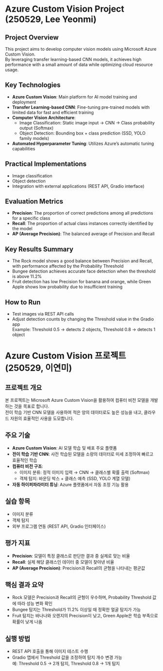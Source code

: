 # Azure Custom Vision Project (250529, Lee Yeonmi)

## Project Overview
This project aims to develop computer vision models using Microsoft Azure Custom Vision.  
By leveraging transfer learning-based CNN models, it achieves high performance with a small amount of data while optimizing cloud resource usage.

## Key Technologies
- **Azure Custom Vision**: Main platform for AI model training and deployment  
- **Transfer Learning-based CNN**: Fine-tuning pre-trained models with limited data for fast and efficient training  
- **Computer Vision Architecture**:  
  - Image Classification: Static image input → CNN → Class probability output (Softmax)  
  - Object Detection: Bounding box + class prediction (SSD, YOLO family models)  
- **Automated Hyperparameter Tuning**: Utilizes Azure’s automatic tuning capabilities

## Practical Implementations
- Image classification  
- Object detection  
- Integration with external applications (REST API, Gradio interface)

## Evaluation Metrics
- **Precision**: The proportion of correct predictions among all predictions for a specific class  
- **Recall**: The proportion of actual class instances correctly identified by the model  
- **AP (Average Precision)**: The balanced average of Precision and Recall

## Key Results Summary
- The Rock model shows a good balance between Precision and Recall, with performance affected by the Probability Threshold  
- Bungee detection achieves accurate face detection when the threshold is above 11.2%  
- Fruit detection has low Precision for banana and orange, while Green Apple shows low probability due to insufficient training

## How to Run
- Test images via REST API calls  
- Adjust detection counts by changing the Threshold value in the Gradio app  
  Example: Threshold 0.5 → detects 2 objects, Threshold 0.8 → detects 1 object



# Azure Custom Vision 프로젝트 (250529, 이연미)

## 프로젝트 개요
본 프로젝트는 Microsoft Azure Custom Vision을 활용하여 컴퓨터 비전 모델을 개발하는 것을 목표로 합니다.  
전이 학습 기반 CNN 모델을 사용하여 적은 양의 데이터로도 높은 성능을 내고, 클라우드 자원의 효율적인 사용을 도모합니다.

## 주요 기술
- **Azure Custom Vision**: AI 모델 학습 및 배포 주요 플랫폼  
- **전이 학습 기반 CNN**: 사전 학습된 모델을 소량의 데이터로 미세 조정하여 빠르고 효율적인 학습  
- **컴퓨터 비전 구조**:  
  - 이미지 분류: 정적 이미지 입력 → CNN → 클래스별 확률 출력 (Softmax)  
  - 객체 탐지: 바운딩 박스 + 클래스 예측 (SSD, YOLO 계열 모델)  
- **자동 하이퍼파라미터 튜닝**: Azure 플랫폼에서 자동 조정 기능 활용

## 실습 항목
- 이미지 분류  
- 객체 탐지  
- 외부 프로그램 연동 (REST API, Gradio 인터페이스)

## 평가 지표
- **Precision**: 모델이 특정 클래스로 판단한 결과 중 실제로 맞는 비율  
- **Recall**: 실제 해당 클래스인 데이터 중 모델이 찾아낸 비율  
- **AP (Average Precision)**: Precision과 Recall의 균형을 나타내는 평균값

## 핵심 결과 요약
- Rock 모델은 Precision과 Recall의 균형이 우수하며, Probability Threshold 값에 따라 성능 변화 확인  
- Bungee 탐지는 Threshold가 11.2% 이상일 때 정확한 얼굴 탐지가 가능  
- Fruit 탐지는 바나나와 오렌지의 Precision이 낮고, Green Apple은 학습 부족으로 확률이 낮게 나옴

## 실행 방법
- REST API 호출을 통해 이미지 테스트 수행  
- Gradio 앱에서 Threshold 값을 조정하여 탐지 개수 변경 가능  
  예: Threshold 0.5 → 2개 탐지, Threshold 0.8 → 1개 탐지

